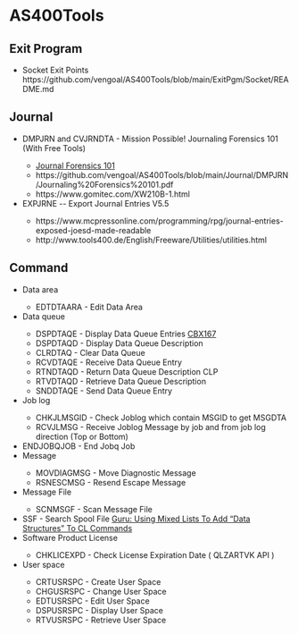 # AS400Tools

## Exit Program
<ul>
  <li>Socket Exit Points<br />
      https://github.com/vengoal/AS400Tools/blob/main/ExitPgm/Socket/README.md</li>
</ul>

## Journal
<ul>
  <li>DMPJRN and CVJRNDTA - Mission Possible! Journaling Forensics 101 (With Free Tools)</li>
  <ul>
    <li><a href="https://www.itjungle.com/2013/03/06/fhg030613-story01/">Journal Forensics 101</a></li>
    <li>https://github.com/vengoal/AS400Tools/blob/main/Journal/DMPJRN/Journaling%20Forensics%20101.pdf</li>
    <li>https://www.gomitec.com/XW210B-1.html</li>
  </ul>
  <li>EXPJRNE -- Export Journal Entries V5.5</li>
  <ul>
    <li>https://www.mcpressonline.com/programming/rpg/journal-entries-exposed-joesd-made-readable</li>
    <li>http://www.tools400.de/English/Freeware/Utilities/utilities.html</li>
  </ul>
</ul>

## Command
<ul>
  <li>Data area</li>
  <ul>
     <li>EDTDTAARA  - Edit Data Area</li>
  </ul>
  <li>Data queue</li>
  <ul>
  <li>DSPDTAQE - Display Data Queue Entries <a href="https://github.com/vengoal/CF_API_CBX/tree/main/CBX167" target="_blank">CBX167</a></li>
  <li>DSPDTAQD - Display Data Queue Description</li>
  <li>CLRDTAQ  - Clear Data Queue</li>
  <li>RCVDTAQE - Receive Data Queue Entry</li>
  <li>RTNDTAQD - Return Data Queue Description CLP</li>
  <li>RTVDTAQD - Retrieve Data Queue Description</li>
  <li>SNDDTAQE - Send Data Queue Entry</li>
</ul>
  <li>Job log</li>
  <ul>
  <li>CHKJLMSGID - Check Joblog which contain MSGID to get MSGDTA</li>
  <li>RCVJLMSG   - Receive Joblog Message by job and from job log direction (Top or Bottom)</li>
  </ul>
  <li>ENDJOBQJOB - End Jobq Job</li>
   <li>Message</li>
   <ul>
    <li>MOVDIAGMSG - Move Diagnostic Message</li>
    <li>RSNESCMSG - Resend Escape Message</li>
  </ul>
  <li>Message File</li>
  <ul>
    <li>SCNMSGF - Scan Message File</li>
  </ul>
  <li>SSF - Search Spool File <a href="https://www.itjungle.com/2024/01/15/guru-using-mixed-lists-to-add-data-structures-to-cl-commands/">Guru: Using Mixed Lists To Add “Data Structures” To CL Commands</a></li>
  <li>Software Product License</li>
   <ul>
     <li>CHKLICEXPD - Check License Expiration Date ( QLZARTVK API )</li>
   </ul>
  <li>User space</li>
   <ul>
    <li>CRTUSRSPC - Create User Space</li>
    <li>CHGUSRSPC - Change User Space</li>
    <li>EDTUSRSPC - Edit User Space</li>
    <li>DSPUSRSPC - Display User Space</li>
    <li>RTVUSRSPC - Retrieve User Space</li>
  </ul>
</ul>
